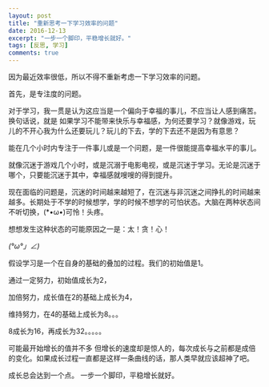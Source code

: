```yaml
---
layout: post
title: "重新思考一下学习效率的问题"
date: 2016-12-13
excerpt: "一步一个脚印，平稳增长就好。"
tags: [反思, 学习]
comments: true
---
```

因为最近效率很低，所以不得不重新考虑一下学习效率的问题。

首先，是专注度的问题。

对于学习，我一贯是认为这应当是一个偏向于幸福的事儿，不应当让人感到痛苦。换句话说，就是 如果学习不能带来快乐与幸福感，为何还要学习？就像游戏，玩儿的不开心我为什么还要玩儿？玩儿的下去，学的下去还不是因为有意思？

能在几个小时内专注于一件事儿或是一个问题，是一件很能提高幸福水平的事儿。

就像沉迷于游戏几个小时，或是沉溺于电影电视，或是沉迷于学习。无论是沉迷于哪个，只要能沉迷于其中，幸福感就嗖嗖的得到提升。

现在面临的问题是，沉迷的时间越来越短了，在沉迷与非沉迷之间挣扎的时间越来越多。长期处于不学的时候想学，学的时候不想学的可怕状态。大脑在两种状态间不听切换，(*•ω•)可怜！头疼。

想想发生这种状态的可能原因之一是：太！贪！心！

_(°ω°」∠)_

假设学习是一个在自身的基础的叠加的过程。我们的初始值是1。

通过一定努力，初始值成长为2，

加倍努力，成长值在2的基础上成长为4，

维持努力，在4的基础上成长为8。。。

8成长为16，再成长为32。。。。。

可能最开始增长的值并不多 但增长的速度却是惊人的，每次成长与之前都是成倍的变化。如果成长过程一直都是这样一条曲线的话，那人类早就应该超神了吧。

成长总会达到一个点。
一步一个脚印，平稳增长就好。